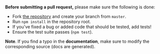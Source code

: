 **Before submitting a pull request,** please make sure the following is done:

- Fork [the repository](https://github.com/gcanti/<name>) and create your branch from `master`.
- Run `npm install` in the repository root.
- If you've fixed a bug or added code that should be tested, add tests!
- Ensure the test suite passes (`npm test`).

**Note**. If you find a typo in the **documentation**, make sure to modify the corresponding source (docs are generated).
